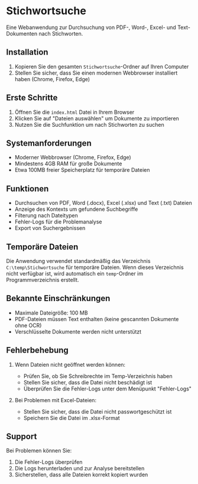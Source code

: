 # Stichwortsuche

Eine Webanwendung zur Durchsuchung von PDF-, Word-, Excel- und Text-Dokumenten nach Stichworten.

## Installation

1. Kopieren Sie den gesamten `Stichwortsuche`-Ordner auf Ihren Computer
2. Stellen Sie sicher, dass Sie einen modernen Webbrowser installiert haben (Chrome, Firefox, Edge)

## Erste Schritte

1. Öffnen Sie die `index.html` Datei in Ihrem Browser
2. Klicken Sie auf "Dateien auswählen" um Dokumente zu importieren
3. Nutzen Sie die Suchfunktion um nach Stichworten zu suchen

## Systemanforderungen

- Moderner Webbrowser (Chrome, Firefox, Edge)
- Mindestens 4GB RAM für große Dokumente
- Etwa 100MB freier Speicherplatz für temporäre Dateien

## Funktionen

- Durchsuchen von PDF, Word (.docx), Excel (.xlsx) und Text (.txt) Dateien
- Anzeige des Kontexts um gefundene Suchbegriffe
- Filterung nach Dateitypen
- Fehler-Logs für die Problemanalyse
- Export von Suchergebnissen

## Temporäre Dateien

Die Anwendung verwendet standardmäßig das Verzeichnis `C:\temp\Stichwortsuche` für temporäre Dateien. 
Wenn dieses Verzeichnis nicht verfügbar ist, wird automatisch ein `temp`-Ordner im Programmverzeichnis erstellt.

## Bekannte Einschränkungen

- Maximale Dateigröße: 100 MB
- PDF-Dateien müssen Text enthalten (keine gescannten Dokumente ohne OCR)
- Verschlüsselte Dokumente werden nicht unterstützt

## Fehlerbehebung

1. Wenn Dateien nicht geöffnet werden können:
   - Prüfen Sie, ob Sie Schreibrechte im Temp-Verzeichnis haben
   - Stellen Sie sicher, dass die Datei nicht beschädigt ist
   - Überprüfen Sie die Fehler-Logs unter dem Menüpunkt "Fehler-Logs"

2. Bei Problemen mit Excel-Dateien:
   - Stellen Sie sicher, dass die Datei nicht passwortgeschützt ist
   - Speichern Sie die Datei im .xlsx-Format

## Support

Bei Problemen können Sie:
1. Die Fehler-Logs überprüfen
2. Die Logs herunterladen und zur Analyse bereitstellen
3. Sicherstellen, dass alle Dateien korrekt kopiert wurden
